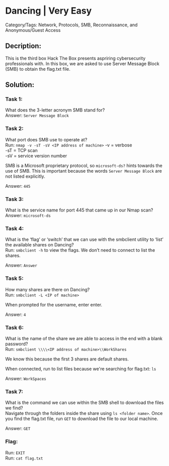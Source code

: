 # Dancing | Very Easy
Category/Tags: Network, Protocols, SMB, Reconnaissance, and Anonymous/Guest Access

## Decription:
This is the third box Hack The Box presents aspriring cybersecurity professionals with. In this box, we are asked to use Server Message Block (SMB) to obtain the flag.txt file.<br>

## Solution:
### **Task 1**:
What does the 3-letter acronym SMB stand for?<br>
Answer: `Server Message Block`

### **Task 2**:
What port does SMB use to operate at?<br>
Run:
`nmap -v -sT -sV <IP address of machine>`
-v = verbose<br>
-sT = TCP scan<br>
-sV = service version number<br>

SMB is a Microsoft proprietary protocol, so `microsoft-ds?` hints towards the use of SMB. This is important because the words `Server Message Block` are not listed explicitly.

Answer: `445`

### **Task 3**:
What is the service name for port 445 that came up in our Nmap scan?<br>
Answer: `microsoft-ds`

### **Task 4**:
What is the ‘flag’ or ‘switch’ that we can use with the smbclient utility to ‘list’ the available shares on Dancing?<br>
Run: `smbclient -h` to view the flags. We don’t need to connect to list the shares.

Answer: `Answer`

### **Task 5**:
How many shares are there on Dancing?<br>
Run: 
`smbclient -L <IP of machine>`

When prompted for the username, enter enter.<br>

Answer: `4`

### **Task 6**:
What is the name of the share we are able to access in the end with a blank password?<br>
Run:
`smbclient \\\\<IP address of machine>\\WorkShares`

We know this because the first 3 shares are default shares.

When connected, run to list files because we're searching for flag.txt:
`ls`

Answer: `WorkSpaces`

### **Task 7**:
What is the command we can use within the SMB shell to download the files we find?<br>
Navigate through the folders inside the share using `ls <folder name>`. Once you find the flag.txt file, run `GET` to download the file to our local machine.

Answer: `GET`

### **Flag**:
Run: `EXIT`<br>
Run: `cat flag.txt`<br>
